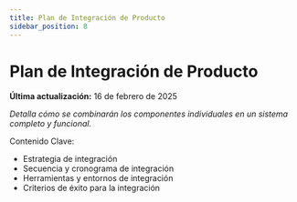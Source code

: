 ```yaml
---
title: Plan de Integración de Producto
sidebar_position: 8
---
```


# Plan de Integración de Producto

**Última actualización:** 16 de febrero de 2025

_Detalla cómo se combinarán los componentes individuales en un sistema completo y funcional._

Contenido Clave:

- Estrategia de integración
- Secuencia y cronograma de integración
- Herramientas y entornos de integración
- Criterios de éxito para la integración
